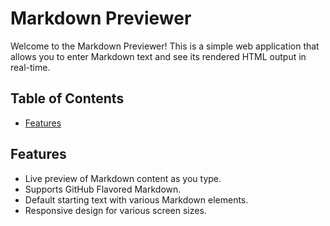 # Markdown Previewer

Welcome to the Markdown Previewer! This is a simple web application that allows you to enter Markdown text and see its rendered HTML output in real-time.

## Table of Contents

- [Features](#features)

## Features

- Live preview of Markdown content as you type.
- Supports GitHub Flavored Markdown.
- Default starting text with various Markdown elements.
- Responsive design for various screen sizes.
